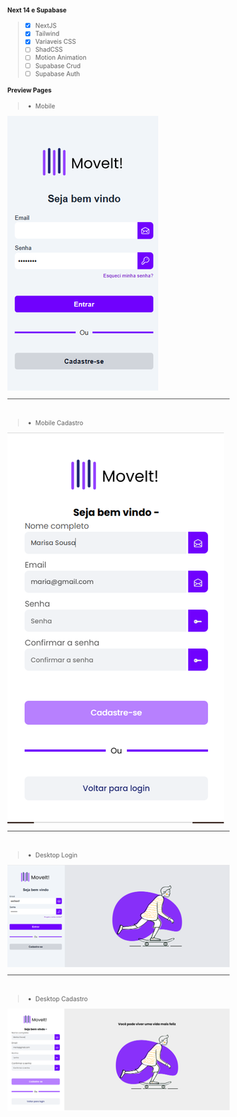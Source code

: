 #### Next 14 e Supabase

> * [x] NextJS
> * [x] Tailwind
> * [x] Variaveis CSS
> * [ ] ShadCSS
> * [ ] Motion Animation
> * [ ] Supabase Crud
> * [ ] Supabase Auth

#### Preview Pages

> * Mobile 
<img src="./preview/tela-login-mobile.png" alt="mobile">
<br>
<hr>
<br>

> * Mobile Cadastro
<img src="./preview/tela-login-cadastro-mobile.png" alt="destop" >
<br>
<hr>
<br>

> * Desktop Login
<img src="./preview/tela-principal-desktop.png" alt="" />
<br>
<hr>
<br>

> * Desktop Cadastro
<img src="./preview/tela-principal-cadastro-desktop.png" alt="" />